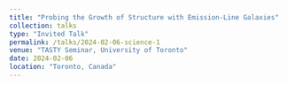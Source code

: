 ```yaml
---
title: "Probing the Growth of Structure with Emission-Line Galaxies"
collection: talks
type: "Invited Talk"
permalink: /talks/2024-02-06-science-1
venue: "TASTY Seminar, University of Toronto"
date: 2024-02-06
location: "Toronto, Canada"
---
```

